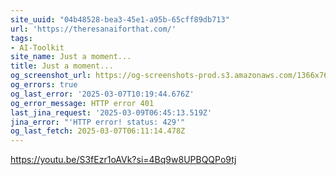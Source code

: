 ```yaml
---
site_uuid: "04b48528-bea3-45e1-a95b-65cff89db713"
url: 'https://theresanaiforthat.com/'
tags:
- AI-Toolkit
site_name: Just a moment...
title: Just a moment...
og_screenshot_url: https://og-screenshots-prod.s3.amazonaws.com/1366x768/80/false/0db2e89171e3df0788347c4ca9b2b7481bf93c52b9c411e6748cb4e57f9774a4.jpeg
og_errors: true
og_last_error: '2025-03-07T10:19:44.676Z'
og_error_message: HTTP error 401
last_jina_request: '2025-03-09T06:45:13.519Z'
jina_error: "'HTTP error! status: 429'"
og_last_fetch: 2025-03-07T06:11:14.478Z
---
```

https://youtu.be/S3fEzr1oAVk?si=4Bq9w8UPBQQPo9tj
